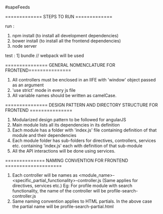#sapeFeeds

============= STEPS TO RUN =============

run :
1. npm install (to install all development dependencies)
2. bower install (to install all the frontend dependencies)
3. node server

test :
1] bundle // webpack will be used


=============== GENERAL NOMENCLATURE FOR FRONTEND===============

1. All controllers must be enclosed in an IIFE with 'window' object passed as an argument
2. 'use strict' mode in every js file
3. All variable names should be written as camelCase.

=============== DESIGN PATTERN AND DIRECTORY STRUCTURE FOR FRONTEND ===============

1. Modularized design pattern to be followed for angularJS
2. Main module lists all its dependencies in its definition
3. Each module has a folder with 'index.js' file containing definition of that module and their dependencies
4. Each module folder has sub-folders for directives, controllers, services etc. containing 'index.js' each with definition of that sub-module
5. All the API interactions will be done using services.

============== NAMING CONVENTION FOR FRONTEND ====================

1. Each controller will be names as <module_name>-<specific_partial_functionality>-controller.js
   (Same applies for directives, services etc.)
   Eg: For profile module with search functionality, the name of the controller will be profile-search-controller.js
2. Same naming convention applies to HTML partials. In the above case the partial name will be profile-search-partial.html